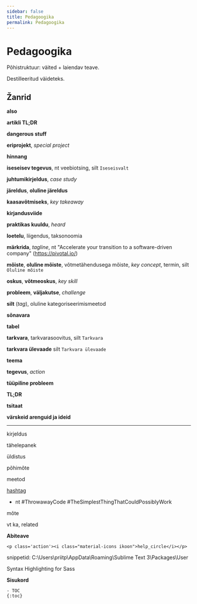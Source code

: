 ```yaml
---
sidebar: false
title: Pedagoogika
permalink: Pedagoogika
---
```


# Pedagoogika

Põhistruktuur: väited + laiendav teave.

Destilleeritud väideteks.

## Žanrid

__also__

__artikli TL;DR__

__dangerous stuff__

__eriprojekt__, _special project_

__hinnang__

__iseseisev tegevus__, nt veebiotsing, silt `Iseseisvalt`

__juhtumikirjeldus__, _case study_

__järeldus__, __oluline järeldus__

__kaasavõtmiseks__, _key takeaway_

__kirjandusviide__

__praktikas kuuldu__, _heard_

__loetelu__, liigendus, taksonoomia

__märkrida__, _tagline_, nt "Accelerate your transition to a software-driven company" (https://pivotal.io/) 

__mõiste__, __oluline mõiste__, võtmetähendusega mõiste, _key concept_, termin, silt `Oluline mõiste`

__oskus__, __võtmeoskus__, _key skill_

__probleem__, __väljakutse__, _challenge_

__silt__ (_tag_), oluline kategoriseerimismeetod

__sõnavara__

__tabel__

__tarkvara__, tarkvarasoovitus, silt `Tarkvara`

__tarkvara ülevaade__ silt `Tarkvara ülevaade`

__teema__

__tegevus__, _action_

__tüüpiline probleem__

__TL;DR__

__tsitaat__

__värskeid arenguid ja ideid__

- - -

kirjeldus

tähelepanek

üldistus

põhimõte

meetod

[hashtag](https://en.wikipedia.org/wiki/Hashtag)
  - nt #ThrowawayCode #TheSimplestThingThatCouldPossiblyWork

mõte

vt ka, related


__Abiteave__

```
<p class='action'><i class="material-icons ikoon">help_circle</i></p>
```

snippetid: C:\Users\priitp\AppData\Roaming\Sublime Text 3\Packages\User

Syntax Highlighting for Sass

__Sisukord__

```
- TOC
{:toc}
```
